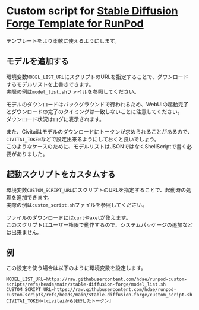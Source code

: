 # Custom script for [Stable Diffusion Forge Template for RunPod](https://runpod.io/console/deploy?template=whdfh5h5d4&ref=oxrbnozc)

テンプレートをより柔軟に使えるようにします。

## モデルを追加する

環境変数`MODEL_LIST_URL`にスクリプトのURLを指定することで、ダウンロードするモデルリストを上書きできます。\
実際の例は`model_list.sh`ファイルを参照してください。

モデルのダウンロードはバックグラウンドで行われるため、WebUIの起動完了とダウンロードの完了のタイミングは一致しないことに注意してください。\
ダウンロード状況はログに表示されます。

また、Civitaiはモデルのダウンロードにトークンが求められることがあるので、`CIVITAI_TOKEN`などで設定出来るようにしておくと良いでしょう。\
このようなケースのために、モデルリストはJSONではなくShellScriptで書く必要がありました。

## 起動スクリプトをカスタムする

環境変数`CUSTOM_SCRIPT_URL`にスクリプトのURLを指定することで、起動時の処理を追加できます。\
実際の例は`custom_script.sh`ファイルを参照してください。

ファイルのダウンロードには`curl`や`axel`が使えます。\
このスクリプトはユーザー権限で動作するので、システムパッケージの追加などは出来ません。

## 例

この設定を使う場合は以下のように環境変数を設定します。

```
MODEL_LIST_URL=https://raw.githubusercontent.com/hdae/runpod-custom-scripts/refs/heads/main/stable-diffusion-forge/model_list.sh
CUSTOM_SCRIPT_URL=https://raw.githubusercontent.com/hdae/runpod-custom-scripts/refs/heads/main/stable-diffusion-forge/custom_script.sh
CIVITAI_TOKEN=[civitaiから発行したトークン]
```
